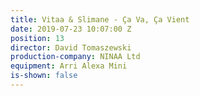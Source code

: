 ```yaml
---
title: Vitaa & Slimane - Ça Va, Ça Vient
date: 2019-07-23 10:07:00 Z
position: 13
director: David Tomaszewski
production-company: NINAA Ltd
equipment: Arri Alexa Mini
is-shown: false
---
```


